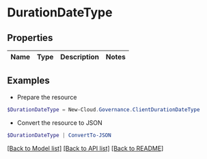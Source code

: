 # DurationDateType
## Properties

Name | Type | Description | Notes
------------ | ------------- | ------------- | -------------

## Examples

- Prepare the resource
```powershell
$DurationDateType = New-Cloud.Governance.ClientDurationDateType 
```

- Convert the resource to JSON
```powershell
$DurationDateType | ConvertTo-JSON
```

[[Back to Model list]](../README.md#documentation-for-models) [[Back to API list]](../README.md#documentation-for-api-endpoints) [[Back to README]](../README.md)

